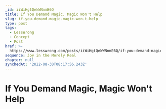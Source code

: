 ```yaml
---
_id: iiWiHgtQekWNnmE6Q
title: If You Demand Magic, Magic Won't Help
slug: if-you-demand-magic-magic-won-t-help
type: post
tags:
  - LessWrong
  - Concept
  - Post
href: >-
  https://www.lesswrong.com/posts/iiWiHgtQekWNnmE6Q/if-you-demand-magic-magic-won-t-help
sequence: Joy in the Merely Real
chapter: null
synchedAt: '2022-08-30T08:17:56.243Z'
---
```

# If You Demand Magic, Magic Won't Help

